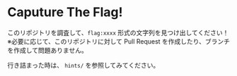 # Caputure The Flag!

このリポジトリを調査して、`flag:xxxx` 形式の文字列を見つけ出してください！
※必要に応じて、このリポジトリに対して Pull Request を作成したり、ブランチを作成して問題ありません。

行き詰まった時は、 `hints/` を参照してみてください。

